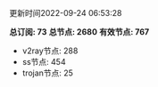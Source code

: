 更新时间2022-09-24 06:53:28

**总订阅: 73**
**总节点: 2680**
**有效节点: 767**
- v2ray节点: 288
- ss节点: 454
- trojan节点: 25
